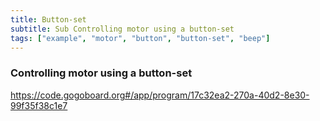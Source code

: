 ```yaml
---
title: Button-set
subtitle: Sub Controlling motor using a button-set
tags: ["example", "motor", "button", "button-set", "beep"]
---
```


### Controlling motor using a button-set

https://code.gogoboard.org#/app/program/17c32ea2-270a-40d2-8e30-99f35f38c1e7